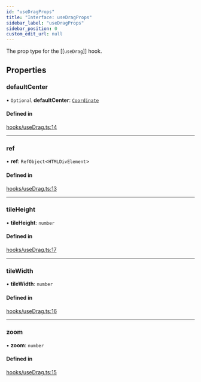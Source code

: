 ```yaml
---
id: "useDragProps"
title: "Interface: useDragProps"
sidebar_label: "useDragProps"
sidebar_position: 0
custom_edit_url: null
---
```


The prop type for the [[`useDrag`]] hook.

## Properties

### defaultCenter

• `Optional` **defaultCenter**: [`Coordinate`](Coordinate.md)

#### Defined in

[hooks/useDrag.ts:14](https://github.com/rob-blackbourn/jetblack-map/blob/91a620d/src/hooks/useDrag.ts#L14)

___

### ref

• **ref**: `RefObject`<`HTMLDivElement`\>

#### Defined in

[hooks/useDrag.ts:13](https://github.com/rob-blackbourn/jetblack-map/blob/91a620d/src/hooks/useDrag.ts#L13)

___

### tileHeight

• **tileHeight**: `number`

#### Defined in

[hooks/useDrag.ts:17](https://github.com/rob-blackbourn/jetblack-map/blob/91a620d/src/hooks/useDrag.ts#L17)

___

### tileWidth

• **tileWidth**: `number`

#### Defined in

[hooks/useDrag.ts:16](https://github.com/rob-blackbourn/jetblack-map/blob/91a620d/src/hooks/useDrag.ts#L16)

___

### zoom

• **zoom**: `number`

#### Defined in

[hooks/useDrag.ts:15](https://github.com/rob-blackbourn/jetblack-map/blob/91a620d/src/hooks/useDrag.ts#L15)

